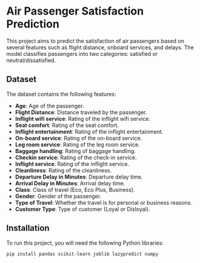 # Air Passenger Satisfaction Prediction

This project aims to predict the satisfaction of air passengers based on several features such as flight distance, onboard services, and delays. The model classifies passengers into two categories: satisfied or neutral/dissatisfied.

## Dataset
The dataset contains the following features:
- **Age**: Age of the passenger.
- **Flight Distance**: Distance traveled by the passenger.
- **Inflight wifi service**: Rating of the inflight wifi service.
- **Seat comfort**: Rating of the seat comfort.
- **Inflight entertainment**: Rating of the inflight entertainment.
- **On-board service**: Rating of the on-board service.
- **Leg room service**: Rating of the leg room service.
- **Baggage handling**: Rating of baggage handling.
- **Checkin service**: Rating of the check-in service.
- **Inflight service**: Rating of the inflight service.
- **Cleanliness**: Rating of the cleanliness.
- **Departure Delay in Minutes**: Departure delay time.
- **Arrival Delay in Minutes**: Arrival delay time.
- **Class**: Class of travel (Eco, Eco Plus, Business).
- **Gender**: Gender of the passenger.
- **Type of Travel**: Whether the travel is for personal or business reasons.
- **Customer Type**: Type of customer (Loyal or Disloyal).

## Installation

To run this project, you will need the following Python libraries:

```bash
pip install pandas scikit-learn joblib lazypredict numpy
